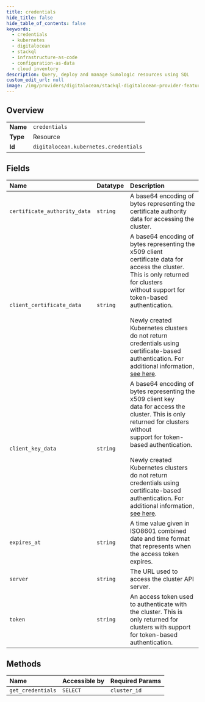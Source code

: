 ```yaml
---
title: credentials
hide_title: false
hide_table_of_contents: false
keywords:
  - credentials
  - kubernetes
  - digitalocean    
  - stackql
  - infrastructure-as-code
  - configuration-as-data
  - cloud inventory
description: Query, deploy and manage Sumologic resources using SQL
custom_edit_url: null
image: /img/providers/digitalocean/stackql-digitalocean-provider-featured-image.png
---
```

  
    

## Overview
<table><tbody>
<tr><td><b>Name</b></td><td><code>credentials</code></td></tr>
<tr><td><b>Type</b></td><td>Resource</td></tr>
<tr><td><b>Id</b></td><td><code>digitalocean.kubernetes.credentials</code></td></tr>
</tbody></table>

## Fields
| Name | Datatype | Description |
|:-----|:---------|:------------|
| `certificate_authority_data` | `string` | A base64 encoding of bytes representing the certificate authority data for accessing the cluster. |
| `client_certificate_data` | `string` | A base64 encoding of bytes representing the x509 client<br />certificate data for access the cluster. This is only returned for clusters<br />without support for token-based authentication.<br /><br />Newly created Kubernetes clusters do not return credentials using<br />certificate-based authentication. For additional information,<br />[see here](https://www.digitalocean.com/docs/kubernetes/how-to/connect-to-cluster/#authenticate).<br /> |
| `client_key_data` | `string` | A base64 encoding of bytes representing the x509 client key<br />data for access the cluster. This is only returned for clusters without<br />support for token-based authentication.<br /><br />Newly created Kubernetes clusters do not return credentials using<br />certificate-based authentication. For additional information,<br />[see here](https://www.digitalocean.com/docs/kubernetes/how-to/connect-to-cluster/#authenticate).<br /> |
| `expires_at` | `string` | A time value given in ISO8601 combined date and time format that represents when the access token expires. |
| `server` | `string` | The URL used to access the cluster API server. |
| `token` | `string` | An access token used to authenticate with the cluster. This is only returned for clusters with support for token-based authentication. |
## Methods
| Name | Accessible by | Required Params |
|:-----|:--------------|:----------------|
| `get_credentials` | `SELECT` | `cluster_id` |
